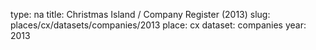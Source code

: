 type: na
title: Christmas Island / Company Register (2013)
slug: places/cx/datasets/companies/2013
place: cx
dataset: companies
year: 2013
